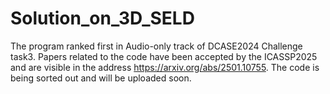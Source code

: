 # Solution_on_3D_SELD
The program ranked first in Audio-only track of DCASE2024 Challenge task3. 
Papers related to the code have been accepted by the ICASSP2025 and are visible in the address https://arxiv.org/abs/2501.10755.
The code is being sorted out and will be uploaded soon.
